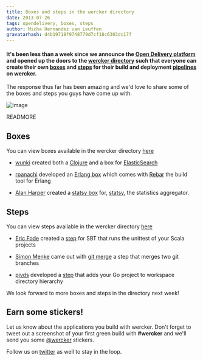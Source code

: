 ```yaml
---
title: Boxes and steps in the wercker directory
date: 2013-07-26
tags: opendelivery, boxes, steps
author: Micha Hernandez van Leuffen
gravatarhash: d4b19718f9748779d7cf18c6303dc17f
---
```


<h4 class="subheader">
It's been less than a week since we announce the 
<a href="http://blog.wercker.com/2013/07/22/Announcing-the-Open-Delivery-platform.html">Open Delivery platform</a> and opened 
up the doors to the <a href="https://app.wercker.com/#explore">wercker directory</a> such that everyone can
create their own <a href="http://devcenter.wercker.com/articles/boxes/">boxes</a> and
<a href="http://devcenter.wercker.com/articles/steps/">steps</a> for their build and 
deployment <a href="http://devcenter.wercker.com/articles/introduction/pipeline.html">pipelines</a> on wercker.
</h4>

The response thus far has been amazing and we'd love to share some of the boxes and steps you guys have come up with.

![image](http://f.cl.ly/items/1E2V3j1p2B3p2Z0M3f2N/Screen%20Shot%202013-07-18%20at%203.17.32%20PM.png)

READMORE

## Boxes
You can view boxes available in the wercker directory
[here](https://app.wercker.com/#explore/boxes)

* [wunki](https://app.wercker.com/#wunki) created both a [Clojure](https://app.wercker.com/#applications/51f01f72f37b60584d000471/tab/details) and a box for [ElasticSearch](https://app.wercker.com/#applications/51f02908f37b60584d000640/tab/details)

* [rpanachi](https://app.wercker.com/#rpanachi) developed an [Erlang box](https://app.wercker.com/#applications/51eec60f26239dd93b0007f3/tab/details) which comes with [Rebar](https://github.com/basho/rebar) the build tool for Erlang

* [Alan Harper](https://app.wercker.com/#aussiegeek) created a [statsy box](https://app.wercker.com/#explore/boxes/aussiegeek/statsy-werker) for,
[statsy](https://github.com/streadway/statsy), the statistics aggregator.


## Steps

You can view steps available in the wercker directory
[here](https://app.wercker.com/#explore/steps)

* [Eric Fode](https://app.wercker.com/#ericfode) created a [step](https://app.wercker.com/#applications/51f1acdbafc314f65d0021bd/tab/details) for SBT that runs the unittest of your Scala projects

* [Simon Menke](https://app.wercker.com/#simonmenke) came out with [git merge](https://app.wercker.com/#applications/51ed20e3457ed4ea12000431/tab/details) a step that merges two git branches

* [pjvds](https://app.wercker.com/#pjvds) developed a [step](https://app.wercker.com/#explore/steps/pjvds/setup-go-workspace) that adds your Go project to workspace directory hierarchy

We look forward to more boxes and steps in the directory next week!

## Earn some stickers!

Let us know about the applications you build with wercker. Don't forget to tweet out a screenshot of your first green build with **#wercker** and we'll send you some [@wercker](http://twitter.com/wercker) stickers.

Follow us on [twitter](http://twitter.com/wercker) as well to stay in the loop.





